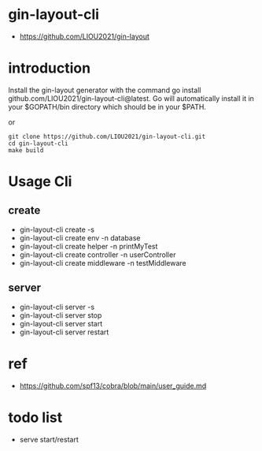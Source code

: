 # gin-layout-cli
- https://github.com/LIOU2021/gin-layout

# introduction
Install the gin-layout generator with the command go install github.com/LIOU2021/gin-layout-cli@latest. Go will automatically install it in your $GOPATH/bin directory which should be in your $PATH.

or

```
git clone https://github.com/LIOU2021/gin-layout-cli.git
cd gin-layout-cli
make build
```

# Usage Cli
## create
- gin-layout-cli create -s
- gin-layout-cli create env -n database
- gin-layout-cli create helper -n printMyTest
- gin-layout-cli create controller -n userController
- gin-layout-cli create middleware -n testMiddleware
## server
- gin-layout-cli server -s
- gin-layout-cli server stop
- gin-layout-cli server start
- gin-layout-cli server restart
# ref
- https://github.com/spf13/cobra/blob/main/user_guide.md

# todo list
- serve start/restart